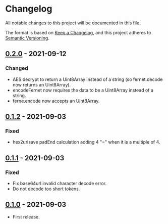 # Changelog

All notable changes to this project will be documented in this file.

The format is based on [Keep a Changelog](https://keepachangelog.com/en/1.0.0/),
and this project adheres to [Semantic Versioning](https://semver.org/spec/v2.0.0.html).

## [0.2.0] - 2021-09-12

### Changed

- AES.decrypt to return a Uint8Array instead of a string (so fernet.decode now returns an Uint8Array).
- encodeFernet now requires the data to be a Uint8Array instead of a string.
- ferne.encode now accepts an Uint8Array.

## [0.1.2] - 2021-09-03

### Fixed

- hex2urlsave padEnd calculation adding 4 "=" when it is a multiple of 4.

## [0.1.1] - 2021-09-03

### Fixed

- Fix base64url invalid character decode error.
- Do not decode too short tokens.

## [0.1.0] - 2021-09-03

- First release.

[0.2.0]: https://github.com/itohatweb/deno-fernet/compare/0.1.2...0.2.0
[0.1.2]: https://github.com/itohatweb/deno-fernet/compare/0.1.1...0.1.2
[0.1.1]: https://github.com/itohatweb/deno-fernet/compare/0.1.0...0.1.1
[0.1.0]: https://github.com/itohatweb/deno-fernet/compare/516a0e07c77ae36f3e7a06b6f4bef8d4de77674c...0.1.0

